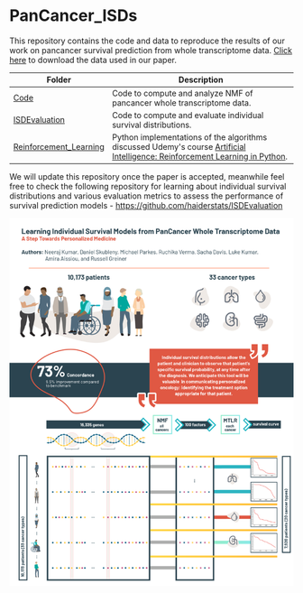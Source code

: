 # PanCancer_ISDs
This repository contains the code and data to reproduce the results of our work on pancancer survival prediction from whole transcriptome data. [Click here](https://drive.google.com/drive/folders/1ucZaqLn4zx12qM-uOnLPRhKsFuvm2nAB?usp=sharing) to download the data used in our paper.

 **Folder** | **Description** |
| ------------- | ------------- |
| [Code](https://github.com/neerajkumarvaid/PanCancer_ISDs/tree/main/Code) | Code to compute and analyze NMF of pancancer whole transcriptome data. |
| [ISDEvaluation](https://github.com/neerajkumarvaid/PanCancer_ISDs/tree/main/ISDEvaluation)| Code to compute and evaluate individual survival distributions.|
| [Reinforcement_Learning](https://github.com/neerajkumarvaid/ML_DL_RL_Codes/tree/master/Reinforcement_Learning) | Python implementations of the algorithms discussed Udemy's course [Artificial Intelligence: Reinforcement Learning in Python](https://www.udemy.com/course/artificial-intelligence-reinforcement-learning-in-python/).  |


We will update this repository once the paper is accepted, meanwhile feel free to check the following repository for learning about individual survival distributions and various evaluation metrics to assess the performance of survival prediction models - https://github.com/haiderstats/ISDEvaluation

![alt text](https://github.com/neerajkumarvaid/PanCancer_ISDs/blob/main/graphical%20abstract.png?raw=true)
